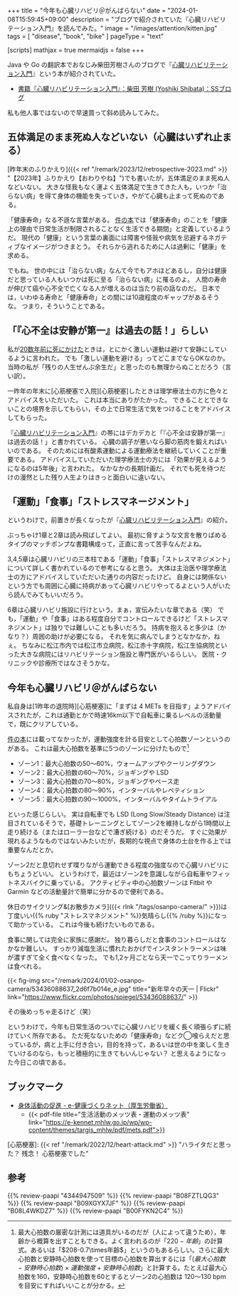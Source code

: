 +++
title = "今年も心臓リハビリ＠がんばらない"
date =  "2024-01-08T15:59:45+09:00"
description = "ブログで紹介されていた『心臓リハビリテーション入門』を読んでみた。"
image = "/images/attention/kitten.jpg"
tags = [ "disease", "book", "bike" ]
pageType = "text"

[scripts]
  mathjax = true
  mermaidjs = false
+++

Java や Go の翻訳本でおなじみ柴田芳樹さんのブログで『[心臓リハビリテーション入門]』という本が紹介されていた。

- [書籍『心臓リハビリテーション入門』：柴田 芳樹 (Yoshiki Shibata)：SSブログ](https://yshibata.blog.ss-blog.jp/2024-01-06)

私も他人事ではないので早速買って斜め読みしてみた。

## 五体満足のまま死ぬ人などいない（心臓はいずれ止まる）

[昨年末のふりかえり]({{< ref "/remark/2023/12/retrospective-2023.md" >}} "【2023年】ふりかえり【おわりやね】")でも書いたが，五体満足のまま死ぬ人などいない。
大きな怪我もなく運よく五体満足で生きてきた人も，いつか「治らない病」を得て身体の機能を失っていき，やがて心臓も止まって死ぬのである。

「健康寿命」なる不遜な言葉がある。
[件の本][心臓リハビリテーション入門]では「健康寿命」のことを「健康上の理由で日常生活が制限されることなく生活できる期間」と定義しているようだ。
現代の「健康」という言葉の裏面には障害や怪我や病気を忌避するネガティブなイメージがつきまとう。
それらから逃れるために人は過剰に「健康」を求める。

でもね。
世の中には「治らない病」なんて今でもアホほどあるし，自分は健康だと思っている人もいつかは死に至る「治らない病」に罹るのよ。
人間の寿命が伸びて癌や心不全で亡くなる人が増えるのは当たり前の話なのだ。
日本では，いわゆる寿命と「健康寿命」との間には10歳程度のギャップがあるそうな。
つまり，そういうことである。

## 「『心不全は安静が第一』は過去の話！」らしい

私が[20数年前に死にかけた](https://baldanders.info/spiegel/log/nikki/ "Spiegel の闘病日記")ときは，とにかく激しい運動は避けて安静にしているように言われた。
でも「激しい運動を避ける」ってどこまでならOKなのか。
当時の私が「残りの人生ぜんぶ余生だ」と思ったのも無理からぬことだろう（言い訳）。

一昨年の年末に[心筋梗塞で入院][心筋梗塞]したときは理学療法士の方に色々とアドバイスをいただいた。
これは本当にありがたかった。
できることとできないことの境界を示してもらい，その上で日常生活で気をつけることをアドバイスしてもらった。

『[心臓リハビリテーション入門]』の帯にはデカデカと「『心不全は安静が第一』は過去の話！」と書かれている。
心臓の調子が悪いなら脚の筋肉を鍛えればいいのである。
そのためには有酸素運動による運動療法を継続していくことが重要である。
アドバイスしていただいた理学療法士の方には「効果が見えるようになるのは5年後」と言われた。
なかなかの長期計画だ。
それでも死を待つだけの漫然とした残り人生よりはきっと面白いに違いない。

## 「運動」「食事」「ストレスマネージメント」

というわけで，前置きが長くなったが『[心臓リハビリテーション入門]』の紹介。

ぶっちゃけ1章と2章は読み飛ばしてよい。
最初に脅すような文言を散りばめるタイプのマッチポンプな書籍構成って，正直に言って苦手なんだよね。

3,4,5章は心臓リハビリの三本柱である「運動」「食事」「ストレスマネジメント」について詳しく書かれているので参考になると思う。
大体は主治医や理学療法士の方にアドバイスしていただいた通りの内容だったけど。
自身には関係ないという方でも周囲に心臓に持病があって心臓リハビリやってるよという人がいたら読んでみてもいいだろう。

6章は心臓リハビリ施設に行けという，まぁ，宣伝みたいな章である（笑） でも，「運動」や「食事」はある程度自分でコントロールできるけど「ストレスマネジメント」は独りでは難しいことも多いだろう。
持病を抱えると多少は（かなり？）周囲の助けが必要になる。
それを気に病んでしまうとなかなか，ねぇ。
ちなみに松江市内では松江市立病院，松江赤十字病院，松江生協病院といった大きな病院にはリハビリテーション施設と専門医がいるらしい。
医院・クリニックや診療所ではなさそうかな。

## 今年も心臓リハビリ＠がんばらない

私自身は[1昨年の退院時][心筋梗塞]に「まずは 4 METs を目指す」ようアドバイスされたが，これは通勤とかで時速16km以下で自転車に乗るレベルの活動量で，既にクリアしている。

[件の本][心臓リハビリテーション入門]には載ってなかったが，運動強度を計る目安として心拍数ゾーンというのがある。
これは最大心拍数を基準に5つのゾーンに分けたもので[^vo2max]

[^vo2max]: 最大心拍数の厳密な計測には道具がいるのだが（人によって違うため），年齢から概算を出すこともできる。よく言われるのが「$220-年齢$」の計算式。あるいは「$208-0.7\times年齢$」というのもあるらしい。さらに最大心拍数と安静時心拍数を使って目標の心拍数を算出するには「$(最大心拍数-安静時心拍数)\times 運動強度+安静時心拍数$」と計算する。たとえば最大心拍数を160，安静時心拍数を60とするとゾーン2の心拍数は $120〜130\ \mathrm{bpm}$ を目安にすればいいことが分かる。

- ゾーン1：最大心拍数の50〜60%，ウォームアップやクーリングダウン
- ゾーン2：最大心拍数の60〜70%，ジョギングや LSD
- ゾーン3：最大心拍数の70〜80%，ジョギングやペース走
- ゾーン4：最大心拍数の80〜90%，インターバルやレペティション
- ゾーン5：最大心拍数の90〜1000%，インターバルやタイムトライアル

といった感じらしい。
実は自転車でも LSD (Long Slow/Steady Distance) は注目されているそうで，基礎トレーニングとしてゾーン2を維持しながら1時間以上走り続ける（またはローラー台などで漕ぎ続ける）のだそうだ。
すぐに効果が現れるようなものではないみたいだが，長期的な視点で身体の土台を作る上では重要なんだとか。

ゾーン2だと息切れせず喋りながら運動できる程度の強度なので心臓リハビリにもちょうどいい。
というわけで，最近はゾーン2を意識しながら自転車やフィットネスバイクに乗っている。
アクティビティ中の心拍数ゾーンは Fitbit や Garmin などの活動量計で簡単に分かるので便利である。

休日のサイクリング&[お散歩カメラ]({{< rlnk "/tags/osanpo-camera/" >}})は丁度いい{{% ruby "ストレスマネジメント" %}}気晴らし{{% /ruby %}}になって助かっている。
これは今後も続けたいものである。

食事に関しては完全に家族に感謝だ。
独り暮らしだと食事のコントロールはなかなか難しい。
すっかり減塩生活に慣れたおかげでインスタントラーメンは味が濃すぎて全く食べなくなった。
でも1,2ヶ月ごとなら天一でこってりラーメンは食べれる。

{{< fig-img src="/remark/2024/01/02-osanpo-camera/53436088637_2d6f7b014e_e.jpg" title="新年早々の天一 | Flickr" link="https://www.flickr.com/photos/spiegel/53436088637/" >}}

その後めっちゃ走るけど（笑）

というわけで，今年も日常生活のついでに心臓リハビリを緩く長く頑張らずに続けていく所存である。
ただ死なないための「健康寿命」などク◯喰らえだと思っているが，病と上手に付き合い，目的を持って，あるいは世の中を楽しく生きていけるのなら，もっと積極的に生きてもいんじゃない？ と思えるようになった今日この頃である。

## ブックマーク

- [身体活動の促進 - e-健康づくりネット（厚生労働省）](https://e-kennet.mhlw.go.jp/tools_physical/)
  - {{< pdf-file title="生活活動のメッツ表・運動のメッツ表" link="https://e-kennet.mhlw.go.jp/wp/wp-content/themes/targis_mhlw/pdf/mets.pdf">}}

[心臓リハビリテーション入門]: https://www.amazon.co.jp/dp/4344947509?tag=baldandersinf-22&linkCode=ogi&th=1&psc=1 "健康寿命を延ばす心臓リハビリテーション入門 | 飯田 圭 |本 | 通販 | Amazon"
[心筋梗塞]: {{< ref "/remark/2022/12/heart-attack.md" >}} "ハライタだと思った？ 残念！ 心筋梗塞でした"

## 参考

{{% review-paapi "4344947509" %}} <!-- 心臓リハビリテーション入門 -->
{{% review-paapi "B08FZTLQG3" %}} <!-- フィットネスバイク -->
{{% review-paapi "B09XGYX7JF" %}} <!-- GARMIN vívosmart 5 -->
{{% review-paapi "B08L4WKDZ7" %}} <!-- PowerShot ZOOM -->
{{% review-paapi "B00FYKN2C4" %}} <!-- ささみさん@がんばらない -->
